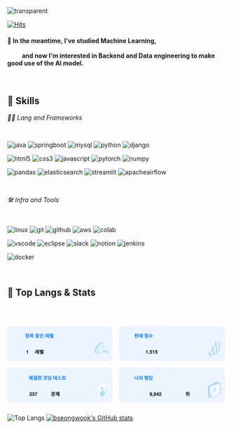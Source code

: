 <!-- Header -->


![transparent](https://capsule-render.vercel.app/api?type=transparent&fontColor=000000&text=Hi,%20there!&height=150&fontSize=60&fontAlign=15&desc=I'm%20Seongwook%20Baek.&descAlignY=75&descAlign=11.5)

[![Hits](https://hits.seeyoufarm.com/api/count/incr/badge.svg?url=https%3A%2F%2Fgithub.com%2Fbseongwook%2Fhit-counter&count_bg=%23000000&title_bg=%23757575&icon=bilibili.svg&icon_color=%23000000&title=hits&edge_flat=true)](https://hits.seeyoufarm.com)

#### 🙇 In the meantime, I've studied Machine Learning, <br><br> &nbsp;&nbsp;&nbsp;&nbsp;&nbsp;&nbsp;&nbsp;&nbsp;&nbsp;&nbsp;and now I'm interested in Backend and Data engineering to make good use of the AI model.

<!-- Body -->
<br>
 
## 🦾 Skills
*🧑‍💻 Lang and Frameworks* 

<br>
<!-- Oracle의 요청으로 Java 로고가 Simple Icons에서 삭제되었기에 대신 OpenJDK의 로고를 사용 -->

![java](https://img.shields.io/badge/java-ffffff.svg?&style=for-the-badge&logo=openjdk&logoColor=black)
![springboot](https://img.shields.io/badge/springboot-ffffff.svg?&style=for-the-badge&logo=springboot&logoColor=black)
![mysql](https://img.shields.io/badge/mysql-ffffff.svg?&style=for-the-badge&logo=mysql&logoColor=black)
![python](https://img.shields.io/badge/python-ffffff.svg?&style=for-the-badge&logo=python&logoColor=black)
![django](https://img.shields.io/badge/flask-ffffff.svg?&style=for-the-badge&logo=django&logoColor=black)<br>

![html5](https://img.shields.io/badge/html5-ffffff.svg?&style=for-the-badge&logo=html5&logoColor=black)
![css3](https://img.shields.io/badge/css3-ffffff.svg?&style=for-the-badge&logo=css3&logoColor=black)
![javascript](https://img.shields.io/badge/javascript-ffffff.svg?&style=for-the-badge&logo=javascript&logoColor=black)
![pytorch](https://img.shields.io/badge/pytorch-ffffff.svg?&style=for-the-badge&logo=pytorch&logoColor=black)
![numpy](https://img.shields.io/badge/numpy-ffffff.svg?&style=for-the-badge&logo=numpy&logoColor=black)<br>

![pandas](https://img.shields.io/badge/pandas-ffffff.svg?&style=for-the-badge&logo=pandas&logoColor=black)
![elasticsearch](https://img.shields.io/badge/elasticsearch-ffffff.svg?&style=for-the-badge&logo=elasticsearch&logoColor=black)
![streamlit](https://img.shields.io/badge/streamlit-ffffff.svg?&style=for-the-badge&logo=streamlit&logoColor=black)
![apacheairflow](https://img.shields.io/badge/apacheairflow-ffffff.svg?&style=for-the-badge&logo=apacheairflow&logoColor=black)

<br>

*🛠 Infra and Tools*

<br>

![linux](https://img.shields.io/badge/linux-ffffff.svg?&style=for-the-badge&logo=linux&logoColor=black)
![git](https://img.shields.io/badge/git-ffffff.svg?&style=for-the-badge&logo=git&logoColor=black)
![github](https://img.shields.io/badge/github-ffffff.svg?&style=for-the-badge&logo=github&logoColor=black)
![aws](https://img.shields.io/badge/aws-ffffff.svg?&style=for-the-badge&logo=amazonaws&logoColor=black)
![colab](https://img.shields.io/badge/colab-ffffff.svg?&style=for-the-badge&logo=googlecolab&logoColor=black)<br>

![vscode](https://img.shields.io/badge/vscode-ffffff.svg?&style=for-the-badge&logo=visualstudiocode&logoColor=black)
![eclipse](https://img.shields.io/badge/eclipse-ffffff.svg?&style=for-the-badge&logo=eclipseide&logoColor=black)
![slack](https://img.shields.io/badge/slack-ffffff.svg?&style=for-the-badge&logo=slack&logoColor=black)
![notion](https://img.shields.io/badge/notion-ffffff.svg?&style=for-the-badge&logo=notion&logoColor=black)
![jenkins](https://img.shields.io/badge/jenkins-ffffff.svg?&style=for-the-badge&logo=jenkins&logoColor=black)<br>

![docker](https://img.shields.io/badge/docker-ffffff.svg?&style=for-the-badge&logo=docker&logoColor=black)

<br>

## 🚌 Top Langs & Stats

<br>

[![Programmers](https://github.com/bseongwook/github-programmers-rank/blob/master/lib/result.svg)](https://github.com/bseongwook/github-programmers-rank)

![Top Langs](https://github-readme-stats.vercel.app/api/top-langs/?username=bseongwook&layout=compact&width=300&height=200&bg_color=ffffff&title_color=000000&icon_color=000000&text_color=000000)
[![bseongwook's GitHub stats](https://github-readme-stats.vercel.app/api?username=bseongwook&width=300&height=200&bg_color=ffffff&title_color=000000&icon_color=000000&text_color=000000)](https://github.com/bseongwook/github-readme-stats)





